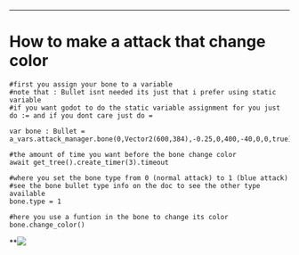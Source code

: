________________________________________________________________________
# How to make a attack that change color

```gdscript
#first you assign your bone to a variable 
#note that : Bullet isnt needed its just that i prefer using static variable 
#if you want godot to do the static variable assignment for you just do := and if you dont care just do =

var bone : Bullet = a_vars.attack_manager.bone(0,Vector2(600,384),-0.25,0,400,-40,0,0,true)

#the amount of time you want before the bone change color
await get_tree().create_timer(3).timeout

#where you set the bone type from 0 (normal attack) to 1 (blue attack) 
#see the bone bullet type info on the doc to see the other type available
bone.type = 1

#here you use a funtion in the bone to change its color
bone.change_color()
```

**![](https://lh7-rt.googleusercontent.com/docsz/AD_4nXf6Cs9gK4mz5EkviU4yN3SQPWqZK7-Vx4SEYAIyIXFhLTFb8g0o8IvEWzAQzcdhyfyWNpeq75Wyj_bjZLtrZWGerwXgGoLsqqfHjp0NZwk86bQ5zGB6Pb1xMXuIPss131h_j6Cosg?key=Z7rSag-9Hv4hDbt9M4zfqu_3)
